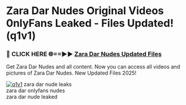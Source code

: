 # Zara Dar Nudes Original Videos 0nlyFans Leaked - Files Updated! (q1v1)

<h3>🔴 CLICK HERE 🌐==►► <a href="https://tinyurl.com/yrmya6cz" rel="nofollow">Zara Dar Nudes Updated Files</a></h3>

Get Zara Dar Nudes and all content. Now you can access all videos and pictures of Zara Dar Nudes. New Updated Files 2025!

[![q1v1](https://i.imgur.com/FMdXYCs.gif)](https://tinyurl.com/yrmya6cz)
zara dar nude leaks<br>
zara dar onlyfans nudes<br>
zara dar nude leaked